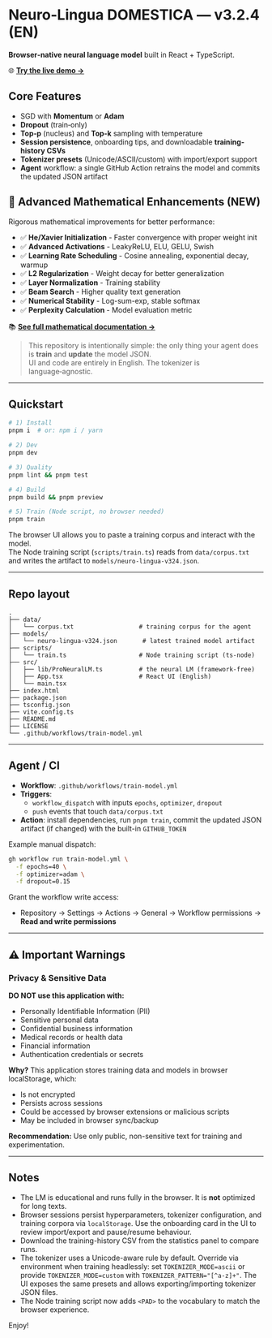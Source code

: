 # Neuro‑Lingua DOMESTICA — v3.2.4 (EN)

**Browser‑native neural language model** built in React + TypeScript.

🌐 **[Try the live demo →](https://abbrubin150-ui.github.io/neuro-lingua/)**

## Core Features

- SGD with **Momentum** or **Adam**
- **Dropout** (train‑only)
- **Top‑p** (nucleus) and **Top‑k** sampling with temperature
- **Session persistence**, onboarding tips, and downloadable **training-history CSVs**
- **Tokenizer presets** (Unicode/ASCII/custom) with import/export support
- **Agent** workflow: a single GitHub Action retrains the model and commits the updated JSON artifact

## 🚀 Advanced Mathematical Enhancements (NEW)

Rigorous mathematical improvements for better performance:

- ✅ **He/Xavier Initialization** - Faster convergence with proper weight init
- ✅ **Advanced Activations** - LeakyReLU, ELU, GELU, Swish
- ✅ **Learning Rate Scheduling** - Cosine annealing, exponential decay, warmup
- ✅ **L2 Regularization** - Weight decay for better generalization
- ✅ **Layer Normalization** - Training stability
- ✅ **Beam Search** - Higher quality text generation
- ✅ **Numerical Stability** - Log-sum-exp, stable softmax
- ✅ **Perplexity Calculation** - Model evaluation metric

📚 **[See full mathematical documentation →](./MATHEMATICAL_ENHANCEMENTS.md)**

> This repository is intentionally simple: the only thing your agent does is **train** and **update** the model JSON.  
> UI and code are entirely in English. The tokenizer is language‑agnostic.

---

## Quickstart

```bash
# 1) Install
pnpm i  # or: npm i / yarn

# 2) Dev
pnpm dev

# 3) Quality
pnpm lint && pnpm test

# 4) Build
pnpm build && pnpm preview

# 5) Train (Node script, no browser needed)
pnpm train
```

The browser UI allows you to paste a training corpus and interact with the model.  
The Node training script (`scripts/train.ts`) reads from `data/corpus.txt` and writes the artifact to `models/neuro‑lingua‑v324.json`.

---

## Repo layout

```
.
├── data/
│   └── corpus.txt                  # training corpus for the agent
├── models/
│   └── neuro-lingua-v324.json       # latest trained model artifact
├── scripts/
│   └── train.ts                    # Node training script (ts-node)
├── src/
│   ├── lib/ProNeuralLM.ts          # the neural LM (framework-free)
│   ├── App.tsx                     # React UI (English)
│   └── main.tsx
├── index.html
├── package.json
├── tsconfig.json
├── vite.config.ts
├── README.md
├── LICENSE
└── .github/workflows/train-model.yml
```

---

## Agent / CI

- **Workflow**: `.github/workflows/train-model.yml`
- **Triggers**:
  - `workflow_dispatch` with inputs `epochs`, `optimizer`, `dropout`
  - `push` events that touch `data/corpus.txt`
- **Action**: install dependencies, run `pnpm train`, commit the updated JSON artifact (if changed) with the built-in `GITHUB_TOKEN`

Example manual dispatch:

```bash
gh workflow run train-model.yml \
  -f epochs=40 \
  -f optimizer=adam \
  -f dropout=0.15
```

Grant the workflow write access:

- Repository → Settings → Actions → General → Workflow permissions → **Read and write permissions**

---

## ⚠️ Important Warnings

### Privacy & Sensitive Data

**DO NOT use this application with:**
- Personally Identifiable Information (PII)
- Sensitive personal data
- Confidential business information
- Medical records or health data
- Financial information
- Authentication credentials or secrets

**Why?** This application stores training data and models in browser localStorage, which:
- Is not encrypted
- Persists across sessions
- Could be accessed by browser extensions or malicious scripts
- May be included in browser sync/backup

**Recommendation:** Use only public, non-sensitive text for training and experimentation.

---

## Notes

- The LM is educational and runs fully in the browser. It is **not** optimized for long texts.
- Browser sessions persist hyperparameters, tokenizer configuration, and training corpora via `localStorage`. Use the onboarding card in the UI to review import/export and pause/resume behaviour.
- Download the training-history CSV from the statistics panel to compare runs.
- The tokenizer uses a Unicode-aware rule by default. Override via environment when training headlessly: set `TOKENIZER_MODE=ascii` or provide `TOKENIZER_MODE=custom` with `TOKENIZER_PATTERN="[^a-z]+"`. The UI exposes the same presets and allows exporting/importing tokenizer JSON files.
- The Node training script now adds `<PAD>` to the vocabulary to match the browser experience.

Enjoy!
